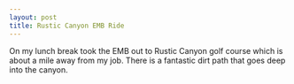 ```yaml
---
layout: post
title: Rustic Canyon EMB Ride
---
```

On my lunch break took the EMB out to Rustic Canyon golf course which is about a mile away from my job.  There is a fantastic dirt
path that goes deep into the canyon.  
